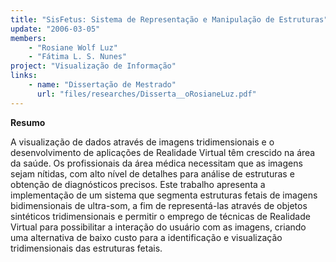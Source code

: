 ```yaml
---
title: "SisFetus: Sistema de Representação e Manipulação de Estruturas"
update: "2006-03-05"
members:
    - "Rosiane Wolf Luz"
    - "Fátima L. S. Nunes"
project: "Visualização de Informação"
links:
    - name: "Dissertação de Mestrado"
      url: "files/researches/Disserta__oRosianeLuz.pdf"
---
```


**Resumo**

A visualização de dados através de imagens tridimensionais e o desenvolvimento de aplicações de Realidade Virtual têm crescido na área da saúde. Os profissionais da área médica necessitam que as imagens sejam nítidas, com alto nível de detalhes para análise de estruturas e obtenção de diagnósticos precisos. Este trabalho apresenta a implementação de um sistema que segmenta estruturas fetais de imagens bidimensionais de ultra-som, a fim de representá-las através de objetos sintéticos tridimensionais e permitir o emprego de técnicas de Realidade Virtual para possibilitar a interação do usuário com as imagens, criando uma alternativa de baixo custo para a identificação e visualização tridimensionais das estruturas fetais.
	
